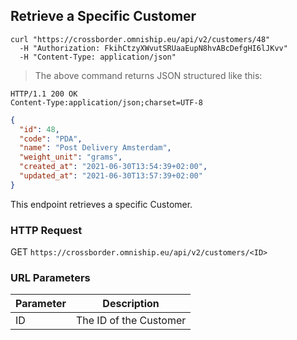 ## Retrieve a Specific Customer

```shell
curl "https://crossborder.omniship.eu/api/v2/customers/48"
  -H "Authorization: FkihCtzyXWvutSRUaaEupN8hvABcDefgHI6lJKvv"
  -H "Content-Type: application/json"
```

> The above command returns JSON structured like this:

```
HTTP/1.1 200 OK
Content-Type:application/json;charset=UTF-8
```
```json
{
  "id": 48,
  "code": "PDA",
  "name": "Post Delivery Amsterdam",
  "weight_unit": "grams",
  "created_at": "2021-06-30T13:54:39+02:00",
  "updated_at": "2021-06-30T13:57:39+02:00"
}
```

This endpoint retrieves a specific Customer.

### HTTP Request

<span class="http-verb get">GET</span> `https://crossborder.omniship.eu/api/v2/customers/<ID>`

### URL Parameters

Parameter | Description
--------- | -----------
ID | The ID of the Customer
